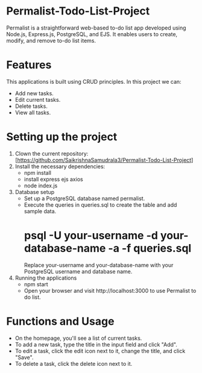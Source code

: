 # Permalist-Todo-List-Project
Permalist is a straightforward web-based to-do list app developed using Node.js, Express.js, PostgreSQL, and EJS. It enables users to create, modify, and remove to-do list items.

# Features
This applications is built using CRUD principles. In this project we can: 
- Add new tasks.
- Edit current tasks.
- Delete tasks.
- View all tasks.

# Setting up the project
1. Clown the current repository:
   [https://github.com/SaikrishnaSamudrala3/Permalist-Todo-List-Project]
2. Install the necessary dependencies:
   - npm install
   - install express ejs axios
   - node index.js
3. Database setup
   - Set up a PostgreSQL database named permalist.
   - Execute the queries in queries.sql to create the table and add sample data.
     # psql -U your-username -d your-database-name -a -f queries.sql
     Replace your-username and your-database-name with your PostgreSQL username and database name.
4. Running the applications
   - npm start
   - Open your browser and visit http://localhost:3000 to use Permalist to do list.
# Functions and Usage
  - On the homepage, you'll see a list of current tasks.
  - To add a new task, type the title in the input field and click "Add".
  - To edit a task, click the edit icon next to it, change the title, and click "Save".
  - To delete a task, click the delete icon next to it.
